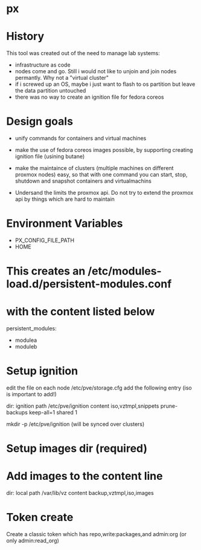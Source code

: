 # px


# History
This tool was created out of the need to manage lab systems:
  * infrastructure as code
  * nodes come and go. Still i would not like to unjoin and join nodes permantly. Why not a "virtual cluster"
  * if i screwed up an OS, maybe i just want to flash to os partition but leave the data partition untouched
  * there was no way to create an ignition file for fedora coreos 

# Design goals
* unify commands for containers and virtual machines
* make the use of fedora coreos images possible, by supporting creating ignition file (usining butane)
* make the maintaince of clusters (multiple machines on different proxmox nodes) easy, so that with one command you can start, stop, shutdown and snapshot containers and virtualmachins

* Undersand the limits the proxmox api. Do not try to extend the proxmox api by things which are hard to maintain

# Environment Variables
* PX_CONFIG_FILE_PATH
* HOME

# This creates an /etc/modules-load.d/persistent-modules.conf
# with the content listed below

persistent_modules:
  - modulea
  - moduleb

# Setup ignition
edit the file on each node /etc/pve/storage.cfg
add the following entry (iso is important to add!)

dir: ignition
        path /etc/pve/ignition
        content iso,vztmpl,snippets
        prune-backups keep-all=1
        shared 1

mkdir -p /etc/pve/ignition (will be synced over clusters)

# Setup images dir (required)

# Add images to the content line
dir: local
        path /var/lib/vz
        content backup,vztmpl,iso,images

# Token create
Create a classic token which has repo,write:packages,and admin:org (or only admin:read_org)

